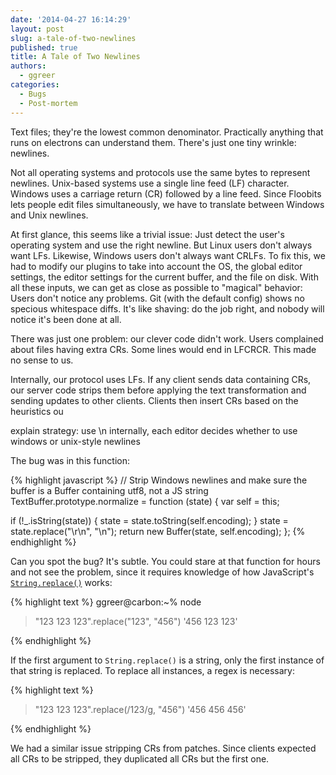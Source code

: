 ```yaml
---
date: '2014-04-27 16:14:29'
layout: post
slug: a-tale-of-two-newlines
published: true
title: A Tale of Two Newlines
authors:
  - ggreer
categories:
  - Bugs
  - Post-mortem
---
```


Text files; they're the lowest common denominator. Practically anything that runs on electrons can understand them. There's just one tiny wrinkle: newlines.

Not all operating systems and protocols use the same bytes to represent newlines. Unix-based systems use a single line feed (LF) character. Windows uses a carriage return (CR) followed by a line feed. Since Floobits lets people edit files simultaneously, we have to translate between Windows and Unix newlines.

At first glance, this seems like a trivial issue: Just detect the user's operating system and use the right newline. But Linux users don't always want LFs. Likewise, Windows users don't always want CRLFs. To fix this, we had to modify our plugins to take into account the OS, the global editor settings, the editor settings for the current buffer, and the file on disk. With all these inputs, we can get as close as possible to "magical" behavior: Users don't notice any problems. Git (with the default config) shows no specious whitespace diffs. It's like shaving: do the job right, and nobody will notice it's been done at all.

There was just one problem: our clever code didn't work. Users complained about files having extra CRs. Some lines would end in LFCRCR. This made no sense to us.

Internally, our protocol uses LFs. If any client sends data containing CRs, our server code strips them before applying the text transformation and sending updates to other clients. Clients then insert CRs based on the heuristics ou


explain strategy: use \n internally, each editor decides whether to use windows or unix-style newlines

The bug was in this function:

{% highlight javascript %}
// Strip Windows newlines and make sure the buffer is a Buffer containing utf8, not a JS string
TextBuffer.prototype.normalize = function (state) {
  var self = this;

  if (!_.isString(state)) {
    state = state.toString(self.encoding);
  }
  state = state.replace("\r\n", "\n");
  return new Buffer(state, self.encoding);
};
{% endhighlight %}

Can you spot the bug? It's subtle. You could stare at that function for hours and not see the problem, since it requires knowledge of how JavaScript's <code>[String.replace()](https://developer.mozilla.org/en-US/docs/Web/JavaScript/Reference/Global_Objects/String/replace)</code> works:

{% highlight text %}
ggreer@carbon:~% node
> "123 123 123".replace("123", "456")
'456 123 123'
> 
{% endhighlight %}

If the first argument to <code>String.replace()</code> is a string, only the first instance of that string is replaced. To replace all instances, a regex is necessary:

{% highlight text %}
> "123 123 123".replace(/123/g, "456")
'456 456 456'
> 
{% endhighlight %}

We had a similar issue stripping CRs from patches. Since clients expected all CRs to be stripped, they duplicated all CRs but the first one.

